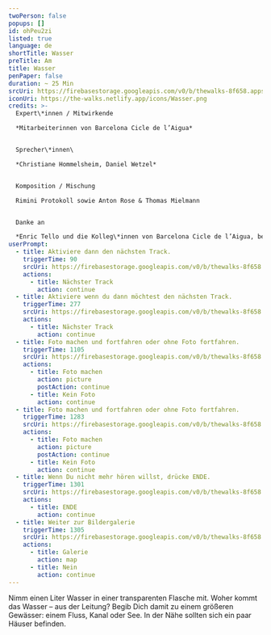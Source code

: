 ```yaml
---
twoPerson: false
popups: []
id: ohPeu2zi
listed: true
language: de
shortTitle: Wasser
preTitle: Am
title: Wasser
penPaper: false
duration: ~ 25 Min
srcUri: https://firebasestorage.googleapis.com/v0/b/thewalks-8f658.appspot.com/o/mp3%2Fv0%2Fde_ohPeu2zi%2Fde_ohPeu2zi.mp3?alt=media&token=61fedcc9-aad0-447c-b9ee-eef38eeaf712
iconUri: https://the-walks.netlify.app/icons/Wasser.png
credits: >-
  Expert\*innen / Mitwirkende

  *Mitarbeiterinnen von Barcelona Cicle de l’Aigua*


  Sprecher\*innen\

  *Christiane Hommelsheim, Daniel Wetzel*


  Komposition / Mischung

  Rimini Protokoll sowie Anton Rose & Thomas Mielmann


  Danke an

  *Enric Tello und die Kolleg\*innen von Barcelona Cicle de l’Aigua, besonders Ignasi Batalle Barber und Gustavo Ramon Wilhelmi, Peter Breitenbach, Lilli Kuschel, Niki Neecke (Jardin Sonore), Zoï Wetzel*
userPrompt:
  - title: Aktiviere dann den nächsten Track.
    triggerTime: 90
    srcUri: https://firebasestorage.googleapis.com/v0/b/thewalks-8f658.appspot.com/o/mp3%2Fv0%2Fde_ohPeu2zi%2Fde_ohPeu2zi_loop_1.mp3?alt=media&token=80d90ff6-37b7-4684-b179-0db1a7b40e47
    actions:
      - title: Nächster Track
        action: continue
  - title: Aktiviere wenn du dann möchtest den nächsten Track.
    triggerTime: 277
    srcUri: https://firebasestorage.googleapis.com/v0/b/thewalks-8f658.appspot.com/o/mp3%2Fv0%2Fde_ohPeu2zi%2Fde_ohPeu2zi_loop_2.mp3?alt=media&token=851cb8fe-fa7d-4e24-8ff6-ced6ab2bfa34
    actions:
      - title: Nächster Track
        action: continue
  - title: Foto machen und fortfahren oder ohne Foto fortfahren.
    triggerTime: 1105
    srcUri: https://firebasestorage.googleapis.com/v0/b/thewalks-8f658.appspot.com/o/mp3%2Fv0%2Fde_ohPeu2zi%2Fde_ohPeu2zi_loop_3.mp3?alt=media&token=e8925308-eb83-4ffd-a52f-c4d865fb4045
    actions:
      - title: Foto machen
        action: picture
        postAction: continue
      - title: Kein Foto
        action: continue
  - title: Foto machen und fortfahren oder ohne Foto fortfahren.
    triggerTime: 1283
    srcUri: https://firebasestorage.googleapis.com/v0/b/thewalks-8f658.appspot.com/o/mp3%2Fv0%2Fde_ohPeu2zi%2Fde_ohPeu2zi_loop_4.mp3?alt=media&token=1a0bfe01-7064-4e8f-a047-d5b90addb124
    actions:
      - title: Foto machen
        action: picture
        postAction: continue
      - title: Kein Foto
        action: continue
  - title: Wenn Du nicht mehr hören willst, drücke ENDE.
    triggerTime: 1301
    srcUri: https://firebasestorage.googleapis.com/v0/b/thewalks-8f658.appspot.com/o/mp3%2Fv0%2Fde_ohPeu2zi%2Fde_ohPeu2zi_loop_5.mp3?alt=media&token=01bba94d-8141-44da-9791-f10a37c413b3
    actions:
      - title: ENDE
        action: continue
  - title: Weiter zur Bildergalerie
    triggerTime: 1305
    srcUri: https://firebasestorage.googleapis.com/v0/b/thewalks-8f658.appspot.com/o/static%2Fmedias%2Fmulti_Zeubeel8_loop.mp3?alt=media&token=88349085-3303-48b9-bdc6-fd7b09519a26
    actions:
      - title: Galerie
        action: map
      - title: Nein
        action: continue
---
```

Nimm einen Liter Wasser in einer transparenten Flasche mit. Woher kommt das Wasser – aus der Leitung? Begib Dich damit zu einem größeren Gewässer: einem Fluss, Kanal oder See. In der Nähe sollten sich ein paar Häuser befinden.
